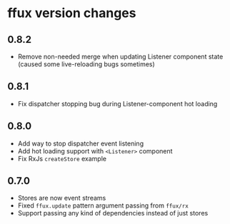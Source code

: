 # ffux version changes 

## 0.8.2

* Remove non-needed merge when updating Listener component state (caused some live-reloading bugs sometimes)


## 0.8.1

* Fix dispatcher stopping bug during Listener-component hot loading


## 0.8.0

* Add way to stop dispatcher event listening
* Add hot loading support with `<Listener>` component
* Fix RxJs `createStore` example 


## 0.7.0

* Stores are now event streams
* Fixed `ffux.update` pattern argument passing from `ffux/rx`
* Support passing any kind of dependencies instead of just stores


